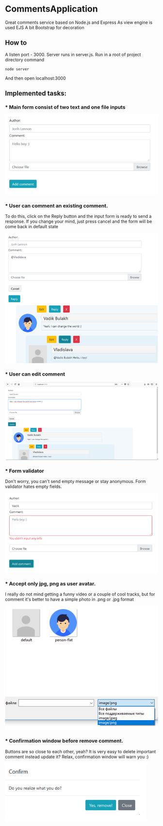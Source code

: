 # CommentsApplication
Great comments service based on Node.js and Express
As view engine is used EJS
A bit Bootstrap for decoration

## How to

A listen port - 3000. Server runs in server.js.
Run in a root of project directory command
```
node server
```
And then open localhost:3000

## Implemented tasks:

 ### * Main form consist of two text and one file inputs

![alt-текст](https://github.com/kidaww/CommentsApplicationQS/blob/master/readmesrc/1.png "")

 ### * User can comment an existing comment.
To do this, click on the Reply button and the input form is ready to send a response. If you change your mind, just press cancel and the form will be come back in default state

![alt-текст](https://github.com/kidaww/CommentsApplicationQS/blob/master/readmesrc/w.png "")

 ### * User can edit comment

![alt-текст](https://github.com/kidaww/CommentsApplicationQS/blob/master/readmesrc/3.png "")

 ### * Form validator
Don't worry, you can't send empty message or stay anonymous. Form validator hates empty fields.

![alt-текст](https://github.com/kidaww/CommentsApplicationQS/blob/master/readmesrc/4.png "")

 ### * Accept only jpg, png as user avatar.
I really do not mind getting a funny video or a couple of cool tracks, but for comment it's better to have a simple photo in .png or .jpg format

![alt-текст](https://github.com/kidaww/CommentsApplicationQS/blob/master/readmesrc/5.png "")

 ### * Confirmation window before remove comment.
Buttons are so close to each other, yeah? It is very easy to delete important comment instead update it? Relax, confirmation window will warn you :)

![alt-текст](https://github.com/kidaww/CommentsApplicationQS/blob/master/readmesrc/6.png "")
